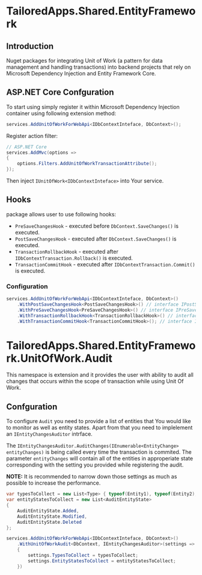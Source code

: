 ﻿# TailoredApps.Shared.EntityFramework

## Introduction 

Nuget packages for integrating Unit of Work (a pattern for data management and handling transactions) into backend projects that rely on Microsoft Dependency Injection and Entity Framework Core.

## ASP.NET Core Confguration

To start using simply register it within Microsoft Dependency Injection container using following extension method:

```csharp
services.AddUnitOfWorkForWebApi<IDbContextInteface, DbContext>();
```

Register action filter:

```csharp
// ASP.NET Core 
services.AddMvc(options =>
{
    options.Filters.AddUnitOfWorkTransactionAttribute();
});

```

Then inject `IUnitOfWork<IDbContextInteface>` into Your service.

## Hooks

package allows user to use following hooks:
* `PreSaveChangesHook` - executed before `DbContext.SaveChanges()` is executed.
* `PostSaveChangesHook` - executed after `DbContext.SaveChanges()` is executed.
* `TransactionRollbackHook` - executed after `IDbContextTransaction.Rollback()` is executed.
* `TransactionCommitHook` - executed after `IDbContextTransaction.Commit()` is executed.

### Configuration

```csharp
services.AddUnitOfWorkForWebApi<IDbContextInteface, DbContext>()
    .WithPostSaveChangesHook<PostSaveChangesHook>() // interface IPostSaveChangesHook
    .WithPreSaveChangesHook<PreSaveChangesHook>() // interface IPreSaveChangesHook
    .WithTransactionRollbackHook<TransactionRollbackHook>() // interface ITransactionRollbackHook
    .WithTransactionCommitHook<TransactionCommitHook>(); // interface ITransactionCommitHook
```


# TailoredApps.Shared.EntityFramework.UnitOfWork.Audit

This namespace is extension and it provides the user with ability to audit all changes that occurs within the scope of transaction while using Unit Of Work.

## Confguration

To configure `Audit` you need to provide a list of entities that You would like to monitor as well as entity states. Apart from that you need to implelement an `IEntityChangesAuditor` intrface. 

The `IEntityChangesAuditor.AuditChanges(IEnumerable<EntityChange> entityChanges)` is being called every time the transaction is commited. The parameter `entityChanges` will contain all of the entities in approperiate state corresponding with the setting you provided while registering the audit.

**NOTE:** It is recommended to narrow down those settings as much as possible to increase the 
performance.

```csharp
var typesToCollect = new List<Type> { typeof(Entity1), typeof(Entity2), };
var entityStatesToCollect = new List<AuditEntityState> 
{ 
    AuditEntityState.Added, 
    AuditEntityState.Modified,
    AuditEntityState.Deleted  
};

services.AddUnitOfWorkForWebApi<IDbContextInteface, DbContext>()
    .WithUnitOfWorkAudit<DbContext, IEntityChangesAuditor>(settings =>
    {
        settings.TypesToCollect = typesToCollect;
        settings.EntityStatesToCollect = entityStatesToCollect;
    })
```